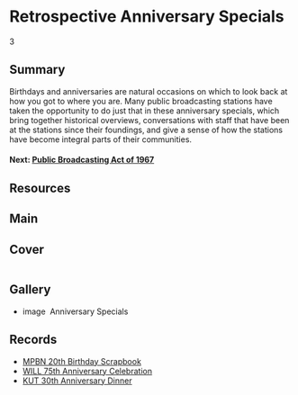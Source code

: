 # Retrospective Anniversary Specials

3

## Summary

Birthdays and anniversaries are natural occasions on which to look back at how you got to where you are. Many public broadcasting stations have taken the opportunity to do just that in these anniversary specials, which bring together historical overviews, conversations with staff that have been at the stations since their foundings, and give a sense of how the stations have become integral parts of their communities.

#### Next: [Public Broadcasting Act of 1967](/exhibits/station-histories/public-broadcasting-act)

## Resources

## Main

## Cover
  <img title="Cover Image" alt="" src="https://s3.amazonaws.com/americanarchive.org/exhibits/AAPB_Exhibit_StationHistories_image2.jpg">

## Gallery
  - <a class="type">image</a>
    <img alt="" src="hhttps://s3.amazonaws.com/americanarchive.org/exhibits/AAPB_Exhibit_StationHistories_image2.jpg">
    <a class="caption-text">Anniversary Specials</a>
    <a class="credit-link"></a>

## Records

- [MPBN 20th Birthday Scrapbook](/catalog/cpb-aacip_245-214mwb7d)
- [WILL 75th Anniversary Celebration](/catalog/cpb-aacip_16-79v15q57)
- [KUT 30th Anniversary Dinner](/catalog/cpb-aacip_402-70zpch1s)
